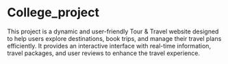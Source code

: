 # College_project
This project is a dynamic and user-friendly Tour &amp; Travel website designed to help users explore destinations, book trips, and manage their travel plans efficiently. It provides an interactive interface with real-time information, travel packages, and user reviews to enhance the travel experience.
